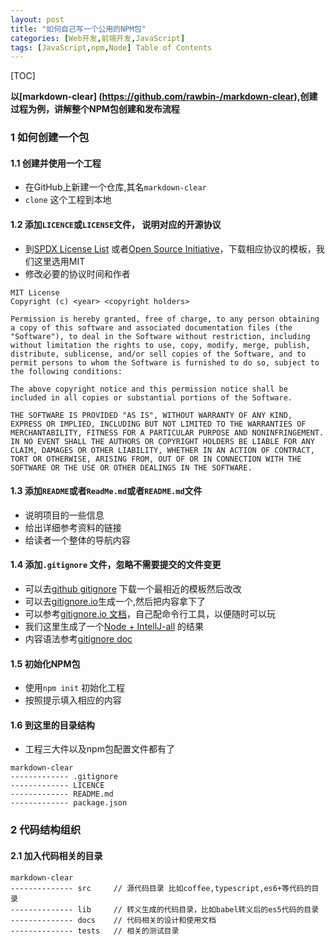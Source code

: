 ```yaml
---
layout: post
title: "如何自己写一个公用的NPM包"
categories: [Web开发,前端开发,JavaScript]
tags: [JavaScript,npm,Node] Table of Contents 
---
```


[TOC]

**以[markdown-clear] (https://github.com/rawbin-/markdown-clear),创建过程为例，讲解整个NPM包创建和发布流程**

### 1 如何创建一个包

#### 1.1 创建并使用一个工程

+   在GitHub上新建一个仓库,其名`markdown-clear`
+   `clone` 这个工程到本地

#### 1.2 添加`LICENCE`或`LICENSE`文件， 说明对应的开源协议

+   到[SPDX License List](https://spdx.org/licenses/) 或者[Open Source Initiative](https://opensource.org/licenses/alphabetical)，下载相应协议的模板，我们这里选用MIT
+   修改必要的协议时间和作者
```
MIT License
Copyright (c) <year> <copyright holders>

Permission is hereby granted, free of charge, to any person obtaining a copy of this software and associated documentation files (the "Software"), to deal in the Software without restriction, including without limitation the rights to use, copy, modify, merge, publish, distribute, sublicense, and/or sell copies of the Software, and to permit persons to whom the Software is furnished to do so, subject to the following conditions:

The above copyright notice and this permission notice shall be included in all copies or substantial portions of the Software.

THE SOFTWARE IS PROVIDED "AS IS", WITHOUT WARRANTY OF ANY KIND, EXPRESS OR IMPLIED, INCLUDING BUT NOT LIMITED TO THE WARRANTIES OF MERCHANTABILITY, FITNESS FOR A PARTICULAR PURPOSE AND NONINFRINGEMENT. IN NO EVENT SHALL THE AUTHORS OR COPYRIGHT HOLDERS BE LIABLE FOR ANY CLAIM, DAMAGES OR OTHER LIABILITY, WHETHER IN AN ACTION OF CONTRACT, TORT OR OTHERWISE, ARISING FROM, OUT OF OR IN CONNECTION WITH THE SOFTWARE OR THE USE OR OTHER DEALINGS IN THE SOFTWARE.
```

#### 1.3 添加`README`或者`ReadMe.md`或者`README.md`文件

+   说明项目的一些信息
+   给出详细参考资料的链接
+   给读者一个整体的导航内容

#### 1.4 添加`.gitignore` 文件，忽略不需要提交的文件变更

+    可以去[github gitignore](https://github.com/github/gitignore) 下载一个最相近的模板然后改改
+    可以去[gitignore.io](https://www.gitignore.io/)生成一个,然后把内容拿下了
+    可以参考[gitignore.io 文档](https://github.com/joeblau/gitignore.io)，自己配命令行工具，以便随时可以玩
+    我们这里生成了一个[Node + IntellJ-all](https://www.gitignore.io/api/node%2Cintellij%2Ball) 的结果
+    内容语法参考[gitignore doc](https://git-scm.com/docs/gitignore)

#### 1.5 初始化NPM包

+   使用`npm init` 初始化工程
+   按照提示填入相应的内容


#### 1.6 到这里的目录结构

+   工程三大件以及npm包配置文件都有了

```
markdown-clear
------------- .gitignore
------------- LICENCE
------------- README.md
------------- package.json
```



### 2 代码结构组织

#### 2.1 加入代码相关的目录

```
markdown-clear
-------------- src     // 源代码目录 比如coffee,typescript,es6+等代码的目录
-------------- lib     // 转义生成的代码目录，比如babel转义后的es5代码的目录
-------------- docs    // 代码相关的设计和使用文档
-------------- tests   // 相关的测试目录
```














